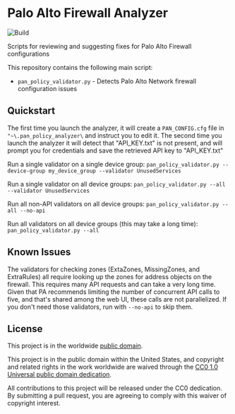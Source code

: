 # Palo Alto Firewall Analyzer

![Build](https://github.com/moshekaplan/palo_alto_firewall_analyzer/actions/workflows/test.yml/badge.svg)

Scripts for reviewing and suggesting fixes for Palo Alto Firewall configurations

This repository contains the following main script:

* `pan_policy_validator.py` - Detects Palo Alto Network firewall configuration issues

## Quickstart

The first time you launch the analyzer, it will create a `PAN_CONFIG.cfg` file
in `"~\.pan_policy_analyzer\` and instruct you to edit it.
The second time you launch the analyzer it will detect that "API_KEY.txt" is not present,
and will prompt you for credentials and save the retrieved API key to "API_KEY.txt"

Run a single validator on a single device group:
`pan_policy_validator.py --device-group my_device_group --validator UnusedServices`

Run a single validator on all device groups:
`pan_policy_validator.py --all --validator UnusedServices`

Run all non-API validators on all device groups:
`pan_policy_validator.py --all --no-api`

Run all validators on all device groups (this may take a long time):
`pan_policy_validator.py --all`

## Known Issues

The validators for checking zones (ExtaZones, MissingZones, and ExtraRules) all
require looking up the zones for address objects on the firewall. This requires many API
requests and can take a very long time. Given that PA recommends limiting the number of
concurrent API calls to five, and that's shared among the web UI, these calls are not
parallelized. If you don't need those validators, run with `--no-api` to skip them.

## License ##

This project is in the worldwide [public domain](LICENSE).

This project is in the public domain within the United States, and
copyright and related rights in the work worldwide are waived through
the [CC0 1.0 Universal public domain
dedication](https://creativecommons.org/publicdomain/zero/1.0/).

All contributions to this project will be released under the CC0
dedication. By submitting a pull request, you are agreeing to comply
with this waiver of copyright interest.
